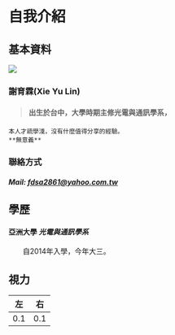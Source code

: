 # 自我介紹

## 基本資料
![](http://www.touxiang.cn/uploads/20140308/08-074900_659.jpg)
### 謝育霖(Xie Yu Lin)

> #### 出生於台中，大學時期主修光電與通訊學系，

```
本人才疏學淺，沒有什麼值得分享的經驗。
**無意義**

```

### 聯絡方式

##### Mail: [fdsa2861@yahoo.com.tw](mailto:fdsa2861@yahoo.com.twm)

## 學歷

#### 亞洲大學 _光電與通訊學系_
&emsp;&emsp;自2014年入學，今年大三。


## 視力
|左|右|
|---|---|
|0.1|0.1|
